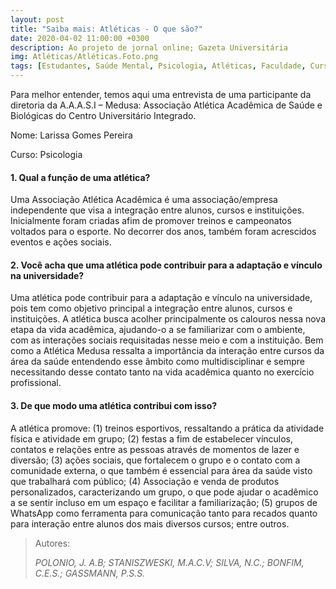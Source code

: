 ```yaml
---
layout: post
title: "Saiba mais: Atléticas - O que são?"
date: 2020-04-02 11:00:00 +0300
description: Ao projeto de jornal online; Gazeta Universitária
img: Atléticas/Atléticas.Foto.png
tags: [Estudantes, Saúde Mental, Psicologia, Atléticas, Faculdade, Curso] 
---
```


Para melhor entender, temos aqui uma entrevista de uma participante da diretoria da A.A.A.S.I – Medusa: Associação Atlética Acadêmica de Saúde e Biológicas do Centro Universitário Integrado.

Nome: Larissa Gomes Pereira

Curso: Psicologia

#### 1. Qual a função de uma atlética?

Uma Associação Atlética Acadêmica é uma associação/empresa independente que visa a integração entre alunos, cursos e instituições. Inicialmente foram criadas afim de promover treinos e campeonatos voltados para o esporte. No decorrer dos anos, também foram acrescidos eventos e ações sociais.

#### 2. Você acha que uma atlética pode contribuir para a adaptação e vínculo na universidade?

Uma atlética pode contribuir para a adaptação e vínculo na universidade, pois tem como objetivo principal a integração entre alunos, cursos e instituições. A atlética busca acolher principalmente os calouros nessa nova etapa da vida acadêmica, ajudando-o a se familiarizar com o ambiente, com as interações sociais requisitadas nesse meio e com a instituição. Bem como a Atlética Medusa ressalta a importância da interação entre cursos da área da saúde entendendo esse âmbito como multidisciplinar e sempre necessitando desse contato tanto na vida acadêmica quanto no exercício profissional.

#### 3. De que modo uma atlética contribui com isso?

A atlética promove: (1) treinos esportivos, ressaltando a prática da atividade física e atividade em grupo; (2) festas a fim de estabelecer vínculos, contatos e relações entre as pessoas através de momentos de lazer e diversão; (3) ações sociais, que fortalecem o grupo e o contato com a comunidade externa, o que também é essencial para área da saúde visto que trabalhará com público; (4) Associação e venda de produtos personalizados, caracterizando um grupo, o que pode ajudar o acadêmico a se sentir incluso em um espaço e facilitar a familiarização; (5) grupos de WhatsApp como ferramenta para comunicação tanto para recados quanto para interação entre alunos dos mais diversos cursos; entre outros.

> Autores:
>
> <cite> POLONIO, J. A.B; STANISZWESKI, M.A.C.V; SILVA, N.C.; BONFIM, C.E.S.; GASSMANN, P.S.S. </cite>
